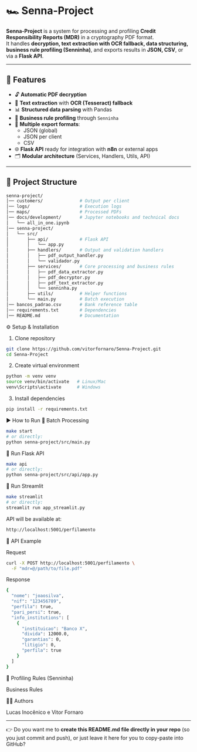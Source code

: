 # 🏎️ Senna-Project

**Senna-Project** is a system for processing and profiling **Credit Responsibility Reports (MDR)** in a cryptography PDF format.  
It handles **decryption, text extraction with OCR fallback, data structuring, business rule profiling (Senninha)**, and exports results in **JSON, CSV**, or via a **Flask API**.

---

## 🚀 Features

- 🔓 **Automatic PDF decryption**
- 📝 **Text extraction** with **OCR (Tesseract) fallback**
- 📊 **Structured data parsing** with Pandas
- 🧠 **Business rule profiling** through `Senninha`
- 💾 **Multiple export formats**:
  - JSON (global)
  - JSON per client
  - CSV
- 🌐 **Flask API** ready for integration with **n8n** or external apps
- 🗂️ **Modular architecture** (Services, Handlers, Utils, API)

---

## 📂 Project Structure

```bash
senna-project/
│── customers/              # Output per client
│── logs/                   # Execution logs
│── maps/                   # Processed PDFs
│── docs/development/       # Jupyter notebooks and technical docs
│   └── all_in_one.ipynb
│── senna-project/
│   └── src/
│       ├── api/            # Flask API
│       │   └── app.py
│       ├── handlers/       # Output and validation handlers
│       │   ├── pdf_output_handler.py
│       │   └── validador.py
│       ├── services/       # Core processing and business rules
│       │   ├── pdf_data_extractor.py
│       │   ├── pdf_decryptor.py
│       │   ├── pdf_text_extractor.py
│       │   └── senninha.py
│       ├── utils/          # Helper functions
│       └── main.py         # Batch execution
│── bancos_padrao.csv       # Bank reference table
│── requirements.txt        # Dependencies
│── README.md               # Documentation

 ```

⚙️ Setup & Installation

1. Clone repository

```bash
git clone https://github.com/vitorfornaro/Senna-Project.git
cd Senna-Project
 ```

2. Create virtual environment

```bash
python -m venv venv
source venv/bin/activate   # Linux/Mac
venv\Scripts\activate      # Windows
 ```

3. Install dependencies

```bash
pip install -r requirements.txt
 ```

▶️ How to Run
🔹 Batch Processing
```bash
make start
# or directly:
python senna-project/src/main.py
 ```
🔹 Run Flask API
```bash
make api
# or directly:
python senna-project/src/api/app.py
 ```
 🔹 Run Streamlit
```bash
make streamlit
# or directly:
streamlit run app_streamlit.py
 ```

API will be available at:
```bash
http://localhost:5001/perfilamento
 ```
📡 API Example

Request
```bash
curl -X POST http://localhost:5001/perfilamento \
  -F "mdr=@/path/to/file.pdf"
 ```
Response
```bash
{
  "nome": "joaosilva",
  "nif": "123456789",
  "perfila": true,
  "pari_persi": true,
  "info_institutions": [
    {
      "instituicao": "Banco X",
      "divida": 12000.0,
      "garantias": 0,
      "litigio": 0,
      "perfila": true
    }
  ]
}
 ```
🧠 Profiling Rules (Senninha)

Business Rules 

👨‍💻 Authors

Lucas Inocênico e Vitor Fornaro

---

👉 Do you want me to **create this README.md file directly in your repo** (so you just commit and push), or just leave it here for you to copy-paste into GitHub?